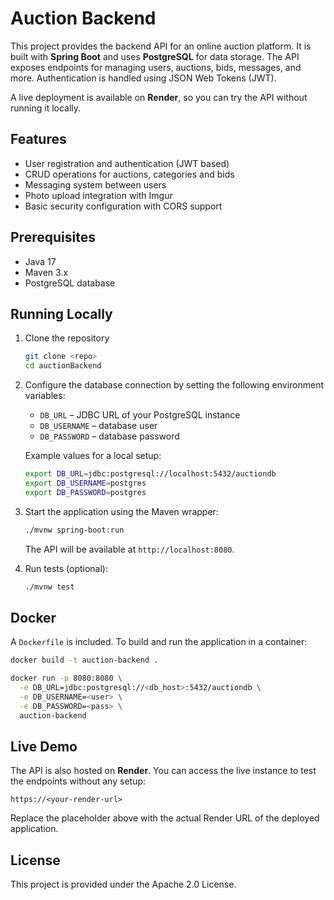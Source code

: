# Auction Backend

This project provides the backend API for an online auction platform. It is built with **Spring Boot** and uses **PostgreSQL** for data storage. The API exposes endpoints for managing users, auctions, bids, messages, and more. Authentication is handled using JSON Web Tokens (JWT).

A live deployment is available on **Render**, so you can try the API without running it locally.

## Features

- User registration and authentication (JWT based)
- CRUD operations for auctions, categories and bids
- Messaging system between users
- Photo upload integration with Imgur
- Basic security configuration with CORS support

## Prerequisites

- Java 17
- Maven 3.x
- PostgreSQL database

## Running Locally

1. Clone the repository
   ```bash
   git clone <repo>
   cd auctionBackend
   ```
2. Configure the database connection by setting the following environment variables:
   - `DB_URL` – JDBC URL of your PostgreSQL instance
   - `DB_USERNAME` – database user
   - `DB_PASSWORD` – database password

   Example values for a local setup:
   ```bash
   export DB_URL=jdbc:postgresql://localhost:5432/auctiondb
   export DB_USERNAME=postgres
   export DB_PASSWORD=postgres
   ```

3. Start the application using the Maven wrapper:
   ```bash
   ./mvnw spring-boot:run
   ```
   The API will be available at `http://localhost:8080`.

4. Run tests (optional):
   ```bash
   ./mvnw test
   ```

## Docker

A `Dockerfile` is included. To build and run the application in a container:

```bash
docker build -t auction-backend .

docker run -p 8080:8080 \
  -e DB_URL=jdbc:postgresql://<db_host>:5432/auctiondb \
  -e DB_USERNAME=<user> \
  -e DB_PASSWORD=<pass> \
  auction-backend
```

## Live Demo

The API is also hosted on **Render**. You can access the live instance to test the endpoints without any setup:

```
https://<your-render-url>
```

Replace the placeholder above with the actual Render URL of the deployed application.

## License

This project is provided under the Apache 2.0 License.
